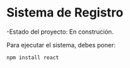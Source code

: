 <h1> Sistema de Registro </h1>

-Estado del proyecto: En construción.

Para ejecutar el sistema, debes poner:

```npm install react```
